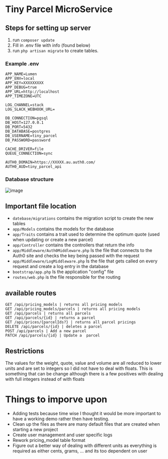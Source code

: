 # Tiny Parcel MicroService

## Steps for setting up server
1. run `composer update`
2. Fill in .env file with info (found below)
3. run `php artisan migrate` to create tables.

### Example .env
```
APP_NAME=Lumen
APP_ENV=local
APP_KEY=XXXXXXXXX
APP_DEBUG=true
APP_URL=http://localhost
APP_TIMEZONE=UTC

LOG_CHANNEL=stack
LOG_SLACK_WEBHOOK_URL=

DB_CONNECTION=pgsql
DB_HOST=127.0.0.1
DB_PORT=5432
DB_DATABASE=postgres
DB_USERNAME=tiny_parcel
DB_PASSWORD=password

CACHE_DRIVER=file
QUEUE_CONNECTION=sync

AUTH0_DOMAIN=https://XXXXX.au.auth0.com/
AUTH0_AUD=tiny_parcel_api
```

### Database structure
![image](https://user-images.githubusercontent.com/7591134/122939540-4b856f80-d3a6-11eb-864e-a3aad8ee5805.png)

## Important file location
* `datebase/migrations` contains the migration script to create the new tables
* `app/Models` contains the models for the database
* `app/Traits` contains a trait used to determine the optimum quote (used when updating or create a new parcel)
* `app/Controller` contains the controllers that return the info
* `app/Middleware/Auth0Middleware.php` Is the file that connects to the Auth0 site and checks the key being passed with the request
* `app/Middleware/LogMiddleware.php` Is the file that gets called on every request and create a log entry in the database
* `bootstrap/app.php` Is the application "config" file
* `routes/web.php` is the file responsible for the routing

## available routes
```
GET /api/pricing_models | returns all pricing models
GET /api/pricing_models/parcels | returns all pricing models
GET /api/parcels | returns all parcels
GET /api/parcels/{id} | returns a parcel
GET /api/prices/{parcelIds?} | returns all parcel pricings
DELETE /api/parcels/{id} | deletes a parcel
POST /api/parcels | Add a new parcel
PATCH /api/parcels/{id} | Update a  parcel
```

## Restrictions
The values for the weight, quote, value and volume are all reduced to lower units and are set to integers so I did not have to deal with floats. This is something that can be change although there is a few positives with dealing with full integers instead of with floats

# Things to imporve upon
* Adding tests because time wise I thought it would be more important to have a working demo rather then have testing.
* Clean up the files as there are many default files that are created  when starting a new project
* Create user management and user specific logs
* Rework pricing_model table format
* Figure out a better way of dealing with different units as everything is required as either cents, grams, ... and its too dependent on user
